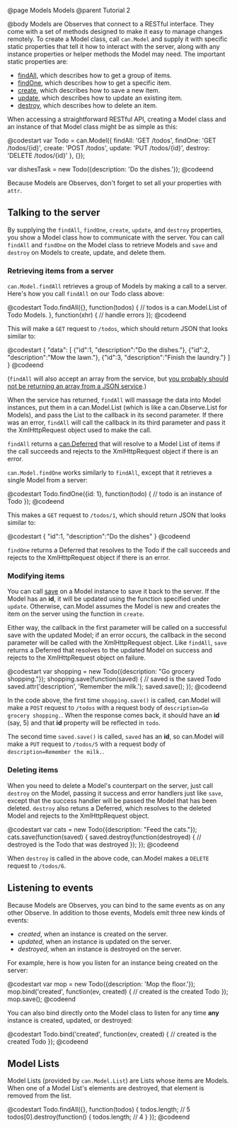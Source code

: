 @page Models Models
@parent Tutorial 2

@body
Models are Observes that connect to a RESTful interface. They come with a set of
methods designed to make it easy to manage changes remotely. To create a Model
class, call `can.Model` and supply it with specific static properties that tell
it how to interact with the server, along with any instance properties or helper
methods the Model may need. The important static properties are:

- [findAll](../docs/can.Model.findAll.html), which describes how to get a group of
items.
- [findOne](../docs/can.Model.findOne.html), which describes how to get a specific
item.
- [create](../docs/can.Model.create.html), which describes how to save a new item.
- [update](../docs/can.Model.update.html), which describes how to update an
existing item.
- [destroy](../docs/can.Model.destroy.html), which describes how to delete an item.

When accessing a straightforward RESTful API, creating a Model class and an
instance of that Model class might be as simple as this:

@codestart
var Todo = can.Model({
	findAll: 'GET /todos',
	findOne: 'GET /todos/{id}',
	create:  'POST /todos',
	update:  'PUT /todos/{id}',
	destroy: 'DELETE /todos/{id}'
}, {});

var dishesTask = new Todo({description: 'Do the dishes.'});
@codeend

Because Models are Observes, don't forget to set all your properties with `attr`.

## Talking to the server

By supplying the `findAll`, `findOne`, `create`, `update`, and `destroy`
properties, you show a Model class how to communicate with the server. You can
call `findAll` and `findOne` on the Model class to retrieve Models and `save`
and `destroy` on Models to create, update, and delete them.

### Retrieving items from a server

`can.Model.findAll` retrieves a group of Models by making a call to a server.
Here's how you call `findAll` on our Todo class above:

@codestart
Todo.findAll({}, function(todos) {
	// todos is a can.Model.List of Todo Models.
}, function(xhr) {
	// handle errors
});
@codeend

This will make a `GET` request to `/todos`, which should return JSON that looks
similar to:

@codestart
{
	"data": [
		{"id":1, "description":"Do the dishes."},
		{"id":2, "description":"Mow the lawn."},
		{"id":3, "description":"Finish the laundry."}
	]
}
@codeend

(`findAll` will also accept an array from the service, but [you probably should not be returning an array from a JSON service](http://haacked.com/archive/2008/11/20/anatomy-of-a-subtle-json-vulnerability.aspx).)

When the service has returned, `findAll` will massage the data into Model
instances, put them in a can.Model.List (which is like a can.Observe.List for
Models), and pass the List to the callback in its second parameter. If there was
an error, `findAll` will call the callback in its third parameter and pass it the
XmlHttpRequest object used to make the call.

`findAll` returns a [can.Deferred](../docs/can.Deferred.html) that will resolve to a Model
List of items if the call succeeds and rejects to the XmlHttpRequest object if
there is an error.

`can.Model.findOne` works similarly to `findAll`, except that it retrieves a
single Model from a server:

@codestart
Todo.findOne({id: 1}, function(todo) {
	// todo is an instance of Todo
});
@codeend

This makes a `GET` request to `/todos/1`, which should return JSON that looks
similar to:

@codestart
{
	"id":1,
	"description":"Do the dishes"
}
@codeend

`findOne` returns a Deferred that resolves to the Todo if the call succeeds and
rejects to the XmlHttpRequest object if there is an error.

### Modifying items

You can call [save](../docs/can.Model.prototype.save.html) on a Model instance to save it
back to the server. If the Model has an __id__, it will be updated using the
function specified under `update`. Otherwise, can.Model assumes the Model is new
and creates the item on the server using the function in `create`.

Either way, the callback in the first parameter will be called on a successful
save with the updated Model; if an error occurs, the callback in the second
parameter will be called with the XmlHttpRequest object. Like `findAll`, `save`
returns a Deferred that resolves to the updated Model on success and rejects to
the XmlHttpRequest object on failure.

@codestart
var shopping = new Todo({description: "Go grocery shopping."});
shopping.save(function(saved) {
	// saved is the saved Todo
	saved.attr('description', 'Remember the milk.');
	saved.save();
});
@codeend

In the code above, the first time `shopping.save()` is called, can.Model will
make a `POST` request to `/todos` with a request body of `description=Go
grocery shopping.`. When the response comes back, it should have an __id__
(say, 5) and that __id__ property will be reflected in `todo`.

The second time `saved.save()` is called, `saved` has an __id__, so can.Model
will make a `PUT` request to `/todos/5` with a request body of
`description=Remember the milk.`.

### Deleting items

When you need to delete a Model's counterpart on the server, just call `destroy`
on the Model, passing it success and error handlers just like `save`, except
that the success handler will be passed the Model that has been deleted.
`destroy` also retuns a Deferred, which resolves to the deleted Model and
rejects to the XmlHttpRequest object.

@codestart
var cats = new Todo({description: "Feed the cats."});
cats.save(function(saved) {
	saved.destroy(function(destroyed) {
		// destroyed is the Todo that was destroyed
	});
});
@codeend

When `destroy` is called in the above code, can.Model makes a `DELETE` request
to `/todos/6`.

## Listening to events

Because Models are Observes, you can bind to the same events as on any other
Observe. In addition to those events, Models emit three new kinds of events:

- _created_, when an instance is created on the server.
- _updated_, when an instance is updated on the server.
- _destroyed_, when an instance is destroyed on the server.

For example, here is how you listen for an instance being created on the server:

@codestart
var mop = new Todo({description: 'Mop the floor.'});
mop.bind('created', function(ev, created) {
	// created is the created Todo
});
mop.save();
@codeend

You can also bind directly onto the Model class to listen for any time __any__
instance is created, updated, or destroyed:

@codestart
Todo.bind('created', function(ev, created) {
	// created is the created Todo
});
@codeend

## Model Lists
Model Lists (provided by `can.Model.List`) are Lists whose items are Models.
When one of a Model List's elements are destroyed, that element is removed from
the list.

@codestart
Todo.findAll({}, function(todos) {
	todos.length; // 5
	todos[0].destroy(function() {
		todos.length; // 4
	}
});
@codeend
